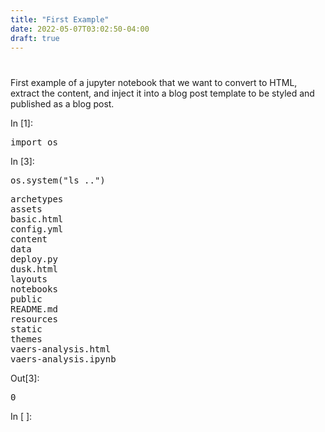 ```yaml
---
title: "First Example"
date: 2022-05-07T03:02:50-04:00
draft: true
---
```


<div class="cell border-box-sizing text_cell rendered"><div class="prompt input_prompt">
</div><div class="inner_cell">
<div class="text_cell_render border-box-sizing rendered_html">
<h1 id="First-Example"></h1><p>First example of a jupyter notebook that we want to convert to HTML, extract the content, and inject it into a blog post template to be styled and published as a blog post.</p>
</div>
</div>
</div>
<div class="cell border-box-sizing code_cell rendered">
<div class="input">
<div class="prompt input_prompt">In [1]:</div>
<div class="inner_cell">
<div class="input_area">
<div class="highlight hl-ipython3"><pre><span></span><span class="kn">import</span> <span class="nn">os</span>
</pre></div>
</div>
</div>
</div>
</div>
<div class="cell border-box-sizing code_cell rendered">
<div class="input">
<div class="prompt input_prompt">In [3]:</div>
<div class="inner_cell">
<div class="input_area">
<div class="highlight hl-ipython3"><pre><span></span><span class="n">os</span><span class="o">.</span><span class="n">system</span><span class="p">(</span><span class="s2">"ls .."</span><span class="p">)</span>
</pre></div>
</div>
</div>
</div>
<div class="output_wrapper">
<div class="output">
<div class="output_area">
<div class="prompt"></div>
<div class="output_subarea output_stream output_stdout output_text">
<pre>archetypes
assets
basic.html
config.yml
content
data
deploy.py
dusk.html
layouts
notebooks
public
README.md
resources
static
themes
vaers-analysis.html
vaers-analysis.ipynb
</pre>
</div>
</div>
<div class="output_area">
<div class="prompt output_prompt">Out[3]:</div>
<div class="output_text output_subarea output_execute_result">
<pre>0</pre>
</div>
</div>
</div>
</div>
</div>
<div class="cell border-box-sizing code_cell rendered">
<div class="input">
<div class="prompt input_prompt">In [ ]:</div>
<div class="inner_cell">
<div class="input_area">
<div class="highlight hl-ipython3"><pre><span></span> 
</pre></div>
</div>
</div>
</div>
</div>
